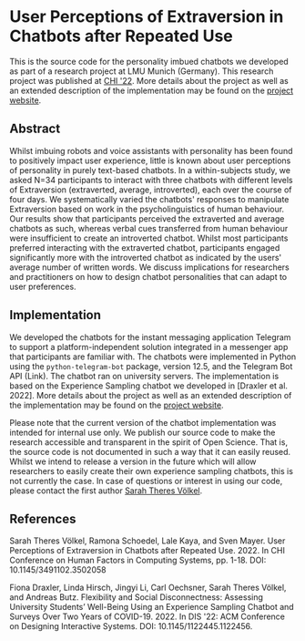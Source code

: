 # User Perceptions of Extraversion in Chatbots after Repeated Use
This is the source code for the personality imbued chatbots we developed as part of a research project at LMU Munich (Germany). This research project was published at <a href="https://dl.acm.org/doi/10.1145/3491102.3502058">CHI '22</a>. More details about the project as well as an extended description of the implementation may be found on the <a href="http://www.medien.ifi.lmu.de/extraversion-chatbots">project website</a>.

## Abstract
Whilst imbuing robots and voice assistants with personality has been found to positively impact user experience, little is known about user perceptions of personality in purely text-based chatbots. In a within-subjects study, we asked N=34 participants to interact with three chatbots with different levels of Extraversion (extraverted, average, introverted), each over the course of four days. We systematically varied the chatbots' responses to manipulate Extraversion based on work in the psycholinguistics of human behaviour. Our results show that participants perceived the extraverted and average chatbots as such, whereas verbal cues transferred from human behaviour were insufficient to create an introverted chatbot. Whilst most participants preferred interacting with the extraverted chatbot, participants engaged significantly more with the introverted chatbot as indicated by the users' average number of written words. We discuss implications for researchers and practitioners on how to design chatbot personalities that can adapt to user preferences.

## Implementation
We developed the chatbots for the instant messaging application Telegram to support a platform-independent solution integrated in a messenger app that participants are familiar with. The chatbots were implemented in Python using the <code>python-telegram-bot</code> package, version 12.5, and the Telegram Bot API (Link). The chatbot ran on university servers. The implementation is based on the Experience Sampling chatbot we developed in [Draxler et al. 2022]. More details about the project as well as an extended description of the implementation may be found on the <a href="http://www.medien.ifi.lmu.de/extraversion-chatbots">project website</a>.

Please note that the current version of the chatbot implementation was intended for internal use only. We publish our source code to make the research accessible and transparent in the spirit of Open Science. That is, the source code is not documented in such a way that it can easily reused. Whilst we intend to release a version in the future which will allow researchers to easily create their own experience sampling chatbots, this is not currently the case. In case of questions or interest in using our code, please contact the first author <a href="mailto:sarah.voelkel@ifi.lmu.de">Sarah Theres Völkel</a>.

## References
Sarah Theres Völkel, Ramona Schoedel, Lale Kaya, and Sven Mayer. User Perceptions of Extraversion in Chatbots after Repeated Use. 2022. In CHI Conference on Human Factors in Computing Systems, pp. 1-18. DOI: 10.1145/3491102.3502058

Fiona Draxler, Linda Hirsch, Jingyi Li, Carl Oechsner, Sarah Theres Völkel, and Andreas Butz. Flexibility and Social Disconnectness: Assessing University Students’ Well-Being Using an Experience Sampling Chatbot and Surveys Over Two Years of COVID-19. 2022. In DIS '22: ACM Conference on Designing Interactive Systems. DOI: 10.1145/1122445.1122456.
